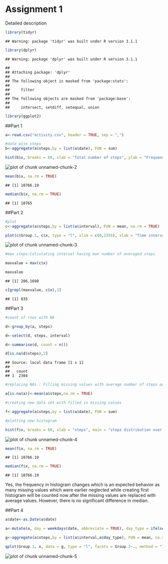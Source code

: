 Assignment 1
===================
Detailed description        


```r
library(tidyr)
```

```
## Warning: package 'tidyr' was built under R version 3.1.1
```

```r
library(dplyr)
```

```
## Warning: package 'dplyr' was built under R version 3.1.1
```

```
## 
## Attaching package: 'dplyr'
## 
## The following object is masked from 'package:stats':
## 
##     filter
## 
## The following objects are masked from 'package:base':
## 
##     intersect, setdiff, setequal, union
```

```r
library(ggplot2)
```
##Part 1

```r
a<-read.csv("activity.csv", header = TRUE, sep = ",")

#date wise steps
b<-aggregate(a$steps,by = list(a$date), FUN = sum)

hist(b$x, breaks = 60, xlab = "Total number of steps", ylab = "Frequency", main = "Steps distribution over 2 months period")
```

![plot of chunk unnamed-chunk-2](figure/unnamed-chunk-2-1.png) 

```r
mean(b$x, na.rm = TRUE)
```

```
## [1] 10766.19
```

```r
median(b$x, na.rm = TRUE)
```

```
## [1] 10765
```
##Part 2

```r
#plot
c<-aggregate(a$steps,by = list(a$interval), FUN = mean, na.rm = TRUE)

plot(c$Group.1, c$x, type = "l", xlim = c(0,2355), xlab = "Time interval", ylab = "Steps count", main = "Number of steps averaged over all days for a given time interval")
```

![plot of chunk unnamed-chunk-3](figure/unnamed-chunk-3-1.png) 

```r
#max steps:Calculating interval having max number of averaged steps

maxvalue = max(c$x)

maxvalue
```

```
## [1] 206.1698
```

```r
c[grepl(maxvalue, c$x),1]
```

```
## [1] 835
```
##Part 3

```r
#count of rows with NA

d<-group_by(a, steps)

d<-select(d, steps, interval)

d<-summarise(d, count = n())

d[is.na(d$steps),2]
```

```
## Source: local data frame [1 x 1]
## 
##   count
## 1  2304
```

```r
#replacing NAs : Filling missing values with average number of steps across 2 months period.

a[is.na(a)]<-mean(a$steps,na.rm = TRUE)

#creating new data set with filled in missing values

f<-aggregate(a$steps,by = list(a$date), FUN = sum)

#plotting new histogram

hist(f$x, breaks = 60, xlab = "steps", main = "steps distribution over 2 months after filling in missing data")
```

![plot of chunk unnamed-chunk-4](figure/unnamed-chunk-4-1.png) 

```r
mean(f$x, na.rm = TRUE)
```

```
## [1] 10766.19
```

```r
median(f$x, na.rm = TRUE)
```

```
## [1] 10766.19
```
Yes, the frequency in histogram changes which is an expected behavior as many missing values which were earlier neglected while creating first histogram will be counted now after the missing values are replaced with average values. However, there is no significant difference in median.

##Part 4

```r
a$date<-as.Date(a$date)

a<-mutate(a, day = weekdays(date, abbreviate = TRUE), day_type = ifelse((day == "Sun" | day == "Sat"), "Weekend", "Weekday"))

g<-aggregate(a$steps,by = list(a$interval,a$day_type), FUN = mean, na.rm = TRUE)

qplot(Group.1, x, data = g, type = "l", facets = Group.2~., method = "lm", geom = c("point", "smooth"), xlab = "time interval", ylab = "Number of steps", main = "distribution of steps over weekends and weekdays")
```

![plot of chunk unnamed-chunk-5](figure/unnamed-chunk-5-1.png) 






















